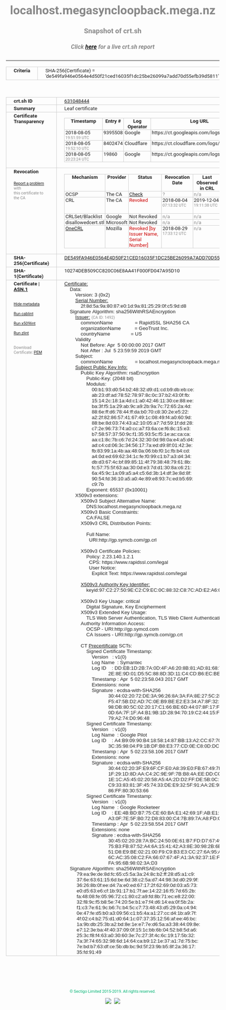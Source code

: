 # localhost.megasyncloopback.mega.nz
### Snapshot of crt.sh
##### Click [here](https://crt.sh/?q=DE549FA946E0564E4D50F21CED16035F1DC25BE26099A7ADD70D55EFB39D5811) for a live crt.sh report

---
<!DOCTYPE HTML PUBLIC "-//W3C//DTD HTML 4.0 Transitional//EN">
<HTML>
<HEAD>
  <META http-equiv="Content-Type" content="text/html; charset=UTF-8">
  <TITLE>crt.sh | de549fa946e0564e4d50f21ced16035f1dc25be26099a7add70d55efb39d5811</TITLE>
  <META name="description" content="Free CT Log Certificate Search Tool from Sectigo (formerly Comodo CA)">
  <META name="keywords" content="crt.sh, CT, Certificate Transparency, Certificate Search, SSL Certificate, Sectigo, Comodo CA">
  <LINK href="//fonts.googleapis.com/css?family=Roboto+Mono|Roboto:400,400i,700,700i" rel="stylesheet">
  <STYLE type="text/css">
    a {
      white-space: nowrap;
    }
    body {
      color: #888888;
      font: 12pt Roboto, sans-serif;
      padding-top: 10px;
      text-align: center
    }
    form {
      margin: 0px
    }
    span {
      border-radius: 10px
    }
    span.heading {
      color: #888888;
      font: 12pt Roboto, sans-serif
    }
    span.title {
      background-color: #00B373;
      color: #FFFFFF;
      font: bold 18pt Roboto, sans-serif;
      padding: 0px 5px
    }
    span.text {
      color: #888888;
      font: 10pt Roboto, sans-serif
    }
    span.whiteongrey {
      background-color: #D9D9D6;
      color: #FFFFFF;
      font: bold 18pt Roboto, sans-serif;
      padding: 0px 5px
    }
    table {
      border-collapse: collapse;
      color: #222222;
      font: 10pt Roboto, sans-serif;
      margin-left: auto;
      margin-right: auto
    }
    table.options {
      border: none;
      margin-left: 10px
    }
    td, th {
      border: 1px solid #CCCCCC;
      padding: 0px 2px;
      text-align: left;
      vertical-align: top
    }
    td.outer, th.outer {
      border: 1px solid #CCCCCC;
      padding: 2px 20px;
      text-align: left
    }
    th.heading {
      color: #888888;
      font: bold italic 12pt Roboto, sans-serif;
      padding: 20px 0px 0px;
      text-align: center
    }
    th.options, td.options {
      border: none;
      vertical-align: middle
    }
    td.text {
      font: 10pt "Roboto Mono", sans-serif;
      padding: 2px 20px
    }
    td.heading {
      border: none;
      color: #888888;
      font: 12pt Roboto, sans-serif;
      padding-top: 20px;
      text-align: center
    }
    table.lint td, th {
      text-align: center
    }
    .button {
      background-color: #00B373;
      border-radius: 10px;
      color: #FFFFFF;
      font: bold 13pt Roboto, sans-serif
    }
    .copyright {
      font: 8pt Roboto, sans-serif;
      color: #00B373
    }
    .input {
      border: 1px solid #888888;
      font-weight: bold;
      text-align: center
    }
    .small {
      font: 8pt Roboto, sans-serif;
      color: #888888
    }
    .error {
      background-color: #FFDFDF;
      color: #CC0000;
      font-weight: bold
    }
    .fatal {
      background-color: #0000AA;
      color: #FFFFFF;
      font-weight: bold
    }
    .notice {
      background-color: #FFFFDF;
      color: #606000
    }
    .warning {
      background-color: #FFEFDF;
      color: #DF6000
    }
  </STYLE>
</HEAD>
<BODY>

<TABLE>
  <TR>
    <TH class="outer">Criteria</TH>
    <TD class="outer">SHA-256(Certificate) = 'de549fa946e0564e4d50f21ced16035f1dc25be26099a7add70d55efb39d5811'</TD>
  </TR>
</TABLE>
<BR>
<TABLE>
  <TR>
    <TH class="outer">crt.sh ID</TH>
    <TD class="outer"><A href="?id=631048444">631048444</A></TD>
  </TR>
  <TR>
    <TH class="outer">Summary</TH>
    <TD class="outer">Leaf certificate</TD>
  </TR>
  <TR>
    <TH class="outer">Certificate<BR>Transparency</TH>
    <TD class="outer">
<TABLE class="options" style="margin-left:0px">
  <TR>
    <TH>Timestamp</TH>
    <TH>Entry #</TH>
    <TH>Log Operator</TH>
    <TH>Log URL</TH>
  </TR>
  <TR>
    <TD>2018-08-05&nbsp; <FONT class="small">19:51:59 UTC</FONT></TD>
    <TD>9395508</TD>
    <TD>Google</TD>
    <TD>https://ct.googleapis.com/logs/argon2019</TD>
  </TR>
  <TR>
    <TD>2018-08-05&nbsp; <FONT class="small">19:52:10 UTC</FONT></TD>
    <TD>8402474</TD>
    <TD>Cloudflare</TD>
    <TD>https://ct.cloudflare.com/logs/nimbus2019</TD>
  </TR>
  <TR>
    <TD>2018-08-05&nbsp; <FONT class="small">20:23:24 UTC</FONT></TD>
    <TD>19860</TD>
    <TD>Google</TD>
    <TD>https://ct.googleapis.com/logs/xenon2019</TD>
  </TR>
</TABLE>
    </TD>
  </TR>
  <TR>
    <TH class="outer">Revocation<BR><BR>
      <DIV class="small" style="padding-top:3px"><A href="?id=631048444&opt=problemreporting">Report a problem</A> with<BR>this certificate to the CA</DIV></TH>
    <TD class="outer">
      <TABLE class="options" style="margin-left:0px">
        <TR>
          <TH>Mechanism</TH>
          <TH>Provider</TH>
          <TH>Status</TH>
          <TH>Revocation Date</TH>
          <TH>Last Observed in CRL</TH>
          <TH>Last Checked <SPAN style="color:#CC0000;vertical-align:middle;font-size:70%;font-weight:normal">(Error)</SPAN></TH>
        </TR>
        <TR>
          <TD>OCSP</TD>
          <TD>The CA</TD>
          <TD><A href="?id=631048444&opt=ocsp">Check</A></TD>
          <TD><SPAN style="color:#888888">?</SPAN></TD>
          <TD><SPAN style="color:#888888">n/a</SPAN></TD>
          <TD><SPAN style="color:#888888">?</SPAN></TD>
        </TR>
        <TR>
          <TD>CRL</TD>
          <TD>The CA</TD>
          <TD><SPAN style="color:#CC0000">Revoked</SPAN></TD><TD>2018-08-04&nbsp; <FONT class="small">07:13:32 UTC</FONT></TD><TD>2019-12-04&nbsp; <FONT class="small">19:11:38 UTC</FONT></TD><TD>2019-12-04&nbsp; <FONT class="small">19:11:38 UTC</FONT></TD>
        </TR>
        <TR>
          <TD>CRLSet/Blacklist</TD>
          <TD>Google</TD>
          <TD>Not Revoked</TD>
          <TD><SPAN style="color:#888888">n/a</SPAN></TD>
          <TD><SPAN style="color:#888888">n/a</SPAN></TD>
          <TD><SPAN style="color:#888888">n/a</SPAN></TD>
        </TR>
        <TR>
          <TD>disallowedcert.stl</TD>
          <TD>Microsoft</TD>
          <TD>Not Revoked</TD>
          <TD><SPAN style="color:#888888">n/a</SPAN></TD>
          <TD><SPAN style="color:#888888">n/a</SPAN></TD>
          <TD><SPAN style="color:#888888">n/a</SPAN></TD>
        </TR>
        <TR>
          <TD><A href="/mozilla-onecrl" target="_blank">OneCRL</A></TD>
          <TD>Mozilla</TD>
          <TD><SPAN style="color:#CC0000">Revoked [by Issuer Name, Serial Number]</SPAN></TD><TD>2018-08-29&nbsp; <FONT class="small">17:33:12 UTC</FONT></TD>
          <TD><SPAN style="color:#888888">n/a</SPAN></TD>
          <TD><SPAN style="color:#888888">n/a</SPAN></TD>
        </TR>
      </TABLE>
    </TD>
  </TR>
  <TR>
    <TH class="outer">SHA-256(Certificate)</TH>
    <TD class="outer"><A href="//censys.io/certificates/de549fa946e0564e4d50f21ced16035f1dc25be26099a7add70d55efb39d5811">DE549FA946E0564E4D50F21CED16035F1DC25BE26099A7ADD70D55EFB39D5811</A></TD>
  </TR>
  <TR>
    <TH class="outer">SHA-1(Certificate)</TH>
    <TD class="outer">10274DEB509CC820C06E8AA41F000FD047A95D10</TD>
  </TR>
  <TR>
    <TH class="outer">Certificate | <A href="?asn1=631048444">ASN.1</A>
      <SPAN class="small"><BR>
      <BR><BR><A href="?id=631048444&opt=nometadata">Hide metadata</A>
      <BR><BR><A href="?id=631048444&opt=cablint">Run cablint</A>
      <BR><BR><A href="?id=631048444&opt=x509lint">Run x509lint</A>
      <BR><BR><A href="?id=631048444&opt=zlint">Run zlint</A>
      <BR><BR><BR>Download Certificate: <A href="?d=631048444">PEM</A>
      </SPAN>
    </TH>
    <TD class="text"><A href="?d=631048444">Certificate:</A><BR>&nbsp;&nbsp;&nbsp;&nbsp;Data:<BR>&nbsp;&nbsp;&nbsp;&nbsp;&nbsp;&nbsp;&nbsp;&nbsp;Version:&nbsp;3&nbsp;(0x2)<BR>&nbsp;&nbsp;&nbsp;&nbsp;&nbsp;&nbsp;&nbsp;&nbsp;<A href="?serial=2f8d5a9a8087e01d9a8125290fc59dd8">Serial&nbsp;Number:</A><BR>&nbsp;&nbsp;&nbsp;&nbsp;&nbsp;&nbsp;&nbsp;&nbsp;&nbsp;&nbsp;&nbsp;&nbsp;2f:8d:5a:9a:80:87:e0:1d:9a:81:25:29:0f:c5:9d:d8<BR>&nbsp;&nbsp;&nbsp;&nbsp;Signature&nbsp;Algorithm:&nbsp;sha256WithRSAEncryption<BR>&nbsp;&nbsp;&nbsp;&nbsp;&nbsp;&nbsp;&nbsp;&nbsp;<A href="?caid=1492">Issuer:</A> <SPAN class="small">(CA ID: 1492)</SPAN><BR>&nbsp;&nbsp;&nbsp;&nbsp;&nbsp;&nbsp;&nbsp;&nbsp;&nbsp;&nbsp;&nbsp;&nbsp;commonName&nbsp;&nbsp;&nbsp;&nbsp;&nbsp;&nbsp;&nbsp;&nbsp;&nbsp;&nbsp;&nbsp;&nbsp;&nbsp;&nbsp;&nbsp;&nbsp;=&nbsp;RapidSSL&nbsp;SHA256&nbsp;CA<BR>&nbsp;&nbsp;&nbsp;&nbsp;&nbsp;&nbsp;&nbsp;&nbsp;&nbsp;&nbsp;&nbsp;&nbsp;organizationName&nbsp;&nbsp;&nbsp;&nbsp;&nbsp;&nbsp;&nbsp;&nbsp;&nbsp;&nbsp;=&nbsp;GeoTrust&nbsp;Inc.<BR>&nbsp;&nbsp;&nbsp;&nbsp;&nbsp;&nbsp;&nbsp;&nbsp;&nbsp;&nbsp;&nbsp;&nbsp;countryName&nbsp;&nbsp;&nbsp;&nbsp;&nbsp;&nbsp;&nbsp;&nbsp;&nbsp;&nbsp;&nbsp;&nbsp;&nbsp;&nbsp;&nbsp;=&nbsp;US<BR>&nbsp;&nbsp;&nbsp;&nbsp;&nbsp;&nbsp;&nbsp;&nbsp;Validity<BR>&nbsp;&nbsp;&nbsp;&nbsp;&nbsp;&nbsp;&nbsp;&nbsp;&nbsp;&nbsp;&nbsp;&nbsp;Not&nbsp;Before:&nbsp;Apr&nbsp;&nbsp;5&nbsp;00:00:00&nbsp;2017&nbsp;GMT<BR>&nbsp;&nbsp;&nbsp;&nbsp;&nbsp;&nbsp;&nbsp;&nbsp;&nbsp;&nbsp;&nbsp;&nbsp;Not&nbsp;After&nbsp;:&nbsp;Jul&nbsp;&nbsp;5&nbsp;23:59:59&nbsp;2019&nbsp;GMT<BR>&nbsp;&nbsp;&nbsp;&nbsp;&nbsp;&nbsp;&nbsp;&nbsp;Subject:<BR>&nbsp;&nbsp;&nbsp;&nbsp;&nbsp;&nbsp;&nbsp;&nbsp;&nbsp;&nbsp;&nbsp;&nbsp;commonName&nbsp;&nbsp;&nbsp;&nbsp;&nbsp;&nbsp;&nbsp;&nbsp;&nbsp;&nbsp;&nbsp;&nbsp;&nbsp;&nbsp;&nbsp;&nbsp;=&nbsp;localhost.megasyncloopback.mega.nz<BR>&nbsp;&nbsp;&nbsp;&nbsp;&nbsp;&nbsp;&nbsp;&nbsp;<A href="?spkisha256=eb705d4b05cda943ebd023729af55e414e9b6af2f900e39f53e0da36f0a280e7">Subject&nbsp;Public&nbsp;Key&nbsp;Info:</A><BR>&nbsp;&nbsp;&nbsp;&nbsp;&nbsp;&nbsp;&nbsp;&nbsp;&nbsp;&nbsp;&nbsp;&nbsp;Public&nbsp;Key&nbsp;Algorithm:&nbsp;rsaEncryption<BR>&nbsp;&nbsp;&nbsp;&nbsp;&nbsp;&nbsp;&nbsp;&nbsp;&nbsp;&nbsp;&nbsp;&nbsp;&nbsp;&nbsp;&nbsp;&nbsp;Public-Key:&nbsp;(2048&nbsp;bit)<BR>&nbsp;&nbsp;&nbsp;&nbsp;&nbsp;&nbsp;&nbsp;&nbsp;&nbsp;&nbsp;&nbsp;&nbsp;&nbsp;&nbsp;&nbsp;&nbsp;Modulus:<BR>&nbsp;&nbsp;&nbsp;&nbsp;&nbsp;&nbsp;&nbsp;&nbsp;&nbsp;&nbsp;&nbsp;&nbsp;&nbsp;&nbsp;&nbsp;&nbsp;&nbsp;&nbsp;&nbsp;&nbsp;00:b1:93:d0:54:b2:48:32:d9:d1:cd:b9:db:eb:ce:<BR>&nbsp;&nbsp;&nbsp;&nbsp;&nbsp;&nbsp;&nbsp;&nbsp;&nbsp;&nbsp;&nbsp;&nbsp;&nbsp;&nbsp;&nbsp;&nbsp;&nbsp;&nbsp;&nbsp;&nbsp;ab:23:df:ad:78:52:78:97:8c:0c:37:b2:43:0f:fb:<BR>&nbsp;&nbsp;&nbsp;&nbsp;&nbsp;&nbsp;&nbsp;&nbsp;&nbsp;&nbsp;&nbsp;&nbsp;&nbsp;&nbsp;&nbsp;&nbsp;&nbsp;&nbsp;&nbsp;&nbsp;15:14:2c:18:1a:4d:c1:a0:42:46:11:30:ce:88:ee:<BR>&nbsp;&nbsp;&nbsp;&nbsp;&nbsp;&nbsp;&nbsp;&nbsp;&nbsp;&nbsp;&nbsp;&nbsp;&nbsp;&nbsp;&nbsp;&nbsp;&nbsp;&nbsp;&nbsp;&nbsp;ba:3f:f5:1a:29:ab:9c:a9:2b:9a:7c:72:65:2a:4d:<BR>&nbsp;&nbsp;&nbsp;&nbsp;&nbsp;&nbsp;&nbsp;&nbsp;&nbsp;&nbsp;&nbsp;&nbsp;&nbsp;&nbsp;&nbsp;&nbsp;&nbsp;&nbsp;&nbsp;&nbsp;88:6e:ff:d6:78:44:ff:da:b0:70:c8:30:2e:e5:22:<BR>&nbsp;&nbsp;&nbsp;&nbsp;&nbsp;&nbsp;&nbsp;&nbsp;&nbsp;&nbsp;&nbsp;&nbsp;&nbsp;&nbsp;&nbsp;&nbsp;&nbsp;&nbsp;&nbsp;&nbsp;a2:2f:82:86:57:41:67:49:1c:08:49:f4:a0:60:9d:<BR>&nbsp;&nbsp;&nbsp;&nbsp;&nbsp;&nbsp;&nbsp;&nbsp;&nbsp;&nbsp;&nbsp;&nbsp;&nbsp;&nbsp;&nbsp;&nbsp;&nbsp;&nbsp;&nbsp;&nbsp;88:be:8d:03:74:43:a2:10:05:a7:7d:59:1f:dd:28:<BR>&nbsp;&nbsp;&nbsp;&nbsp;&nbsp;&nbsp;&nbsp;&nbsp;&nbsp;&nbsp;&nbsp;&nbsp;&nbsp;&nbsp;&nbsp;&nbsp;&nbsp;&nbsp;&nbsp;&nbsp;c7:2e:96:73:74:a0:cc:a7:f3:6a:ce:f6:8c:15:e3:<BR>&nbsp;&nbsp;&nbsp;&nbsp;&nbsp;&nbsp;&nbsp;&nbsp;&nbsp;&nbsp;&nbsp;&nbsp;&nbsp;&nbsp;&nbsp;&nbsp;&nbsp;&nbsp;&nbsp;&nbsp;b7:58:57:37:50:9c:f1:35:93:5c:f5:1e:ac:ca:ca:<BR>&nbsp;&nbsp;&nbsp;&nbsp;&nbsp;&nbsp;&nbsp;&nbsp;&nbsp;&nbsp;&nbsp;&nbsp;&nbsp;&nbsp;&nbsp;&nbsp;&nbsp;&nbsp;&nbsp;&nbsp;aa:c1:8c:7b:c6:7d:24:32:30:0d:98:0a:e4:a5:d4:<BR>&nbsp;&nbsp;&nbsp;&nbsp;&nbsp;&nbsp;&nbsp;&nbsp;&nbsp;&nbsp;&nbsp;&nbsp;&nbsp;&nbsp;&nbsp;&nbsp;&nbsp;&nbsp;&nbsp;&nbsp;ad:c4:cd:06:3c:34:56:17:7a:ed:d9:8f:01:42:3e:<BR>&nbsp;&nbsp;&nbsp;&nbsp;&nbsp;&nbsp;&nbsp;&nbsp;&nbsp;&nbsp;&nbsp;&nbsp;&nbsp;&nbsp;&nbsp;&nbsp;&nbsp;&nbsp;&nbsp;&nbsp;fb:83:99:1a:4b:aa:48:0a:06:bb:f0:1c:fb:b4:cd:<BR>&nbsp;&nbsp;&nbsp;&nbsp;&nbsp;&nbsp;&nbsp;&nbsp;&nbsp;&nbsp;&nbsp;&nbsp;&nbsp;&nbsp;&nbsp;&nbsp;&nbsp;&nbsp;&nbsp;&nbsp;a4:0d:ed:69:62:34:1c:fe:f0:99:c1:b7:a3:d4:34:<BR>&nbsp;&nbsp;&nbsp;&nbsp;&nbsp;&nbsp;&nbsp;&nbsp;&nbsp;&nbsp;&nbsp;&nbsp;&nbsp;&nbsp;&nbsp;&nbsp;&nbsp;&nbsp;&nbsp;&nbsp;db:d3:67:4c:bf:89:85:11:4f:79:38:48:79:61:8b:<BR>&nbsp;&nbsp;&nbsp;&nbsp;&nbsp;&nbsp;&nbsp;&nbsp;&nbsp;&nbsp;&nbsp;&nbsp;&nbsp;&nbsp;&nbsp;&nbsp;&nbsp;&nbsp;&nbsp;&nbsp;fc:57:75:5f:63:aa:30:0d:e3:7d:d1:30:8a:c6:21:<BR>&nbsp;&nbsp;&nbsp;&nbsp;&nbsp;&nbsp;&nbsp;&nbsp;&nbsp;&nbsp;&nbsp;&nbsp;&nbsp;&nbsp;&nbsp;&nbsp;&nbsp;&nbsp;&nbsp;&nbsp;6a:45:9c:1a:09:a5:a4:c5:6d:3b:14:df:3e:8d:8f:<BR>&nbsp;&nbsp;&nbsp;&nbsp;&nbsp;&nbsp;&nbsp;&nbsp;&nbsp;&nbsp;&nbsp;&nbsp;&nbsp;&nbsp;&nbsp;&nbsp;&nbsp;&nbsp;&nbsp;&nbsp;90:54:fd:36:10:a5:a0:4e:89:e8:93:7c:ed:b5:69:<BR>&nbsp;&nbsp;&nbsp;&nbsp;&nbsp;&nbsp;&nbsp;&nbsp;&nbsp;&nbsp;&nbsp;&nbsp;&nbsp;&nbsp;&nbsp;&nbsp;&nbsp;&nbsp;&nbsp;&nbsp;c9:7b<BR>&nbsp;&nbsp;&nbsp;&nbsp;&nbsp;&nbsp;&nbsp;&nbsp;&nbsp;&nbsp;&nbsp;&nbsp;&nbsp;&nbsp;&nbsp;&nbsp;Exponent:&nbsp;65537&nbsp;(0x10001)<BR>&nbsp;&nbsp;&nbsp;&nbsp;&nbsp;&nbsp;&nbsp;&nbsp;X509v3&nbsp;extensions:<BR>&nbsp;&nbsp;&nbsp;&nbsp;&nbsp;&nbsp;&nbsp;&nbsp;&nbsp;&nbsp;&nbsp;&nbsp;X509v3&nbsp;Subject&nbsp;Alternative&nbsp;Name:&nbsp;<BR>&nbsp;&nbsp;&nbsp;&nbsp;&nbsp;&nbsp;&nbsp;&nbsp;&nbsp;&nbsp;&nbsp;&nbsp;&nbsp;&nbsp;&nbsp;&nbsp;DNS:localhost.megasyncloopback.mega.nz<BR>&nbsp;&nbsp;&nbsp;&nbsp;&nbsp;&nbsp;&nbsp;&nbsp;&nbsp;&nbsp;&nbsp;&nbsp;X509v3&nbsp;Basic&nbsp;Constraints:&nbsp;<BR>&nbsp;&nbsp;&nbsp;&nbsp;&nbsp;&nbsp;&nbsp;&nbsp;&nbsp;&nbsp;&nbsp;&nbsp;&nbsp;&nbsp;&nbsp;&nbsp;CA:FALSE<BR>&nbsp;&nbsp;&nbsp;&nbsp;&nbsp;&nbsp;&nbsp;&nbsp;&nbsp;&nbsp;&nbsp;&nbsp;X509v3&nbsp;CRL&nbsp;Distribution&nbsp;Points:&nbsp;<BR><BR>&nbsp;&nbsp;&nbsp;&nbsp;&nbsp;&nbsp;&nbsp;&nbsp;&nbsp;&nbsp;&nbsp;&nbsp;&nbsp;&nbsp;&nbsp;&nbsp;Full&nbsp;Name:<BR>&nbsp;&nbsp;&nbsp;&nbsp;&nbsp;&nbsp;&nbsp;&nbsp;&nbsp;&nbsp;&nbsp;&nbsp;&nbsp;&nbsp;&nbsp;&nbsp;&nbsp;&nbsp;URI:http://gp.symcb.com/gp.crl<BR><BR>&nbsp;&nbsp;&nbsp;&nbsp;&nbsp;&nbsp;&nbsp;&nbsp;&nbsp;&nbsp;&nbsp;&nbsp;X509v3&nbsp;Certificate&nbsp;Policies:&nbsp;<BR>&nbsp;&nbsp;&nbsp;&nbsp;&nbsp;&nbsp;&nbsp;&nbsp;&nbsp;&nbsp;&nbsp;&nbsp;&nbsp;&nbsp;&nbsp;&nbsp;Policy:&nbsp;2.23.140.1.2.1<BR>&nbsp;&nbsp;&nbsp;&nbsp;&nbsp;&nbsp;&nbsp;&nbsp;&nbsp;&nbsp;&nbsp;&nbsp;&nbsp;&nbsp;&nbsp;&nbsp;&nbsp;&nbsp;CPS:&nbsp;https://www.rapidssl.com/legal<BR>&nbsp;&nbsp;&nbsp;&nbsp;&nbsp;&nbsp;&nbsp;&nbsp;&nbsp;&nbsp;&nbsp;&nbsp;&nbsp;&nbsp;&nbsp;&nbsp;&nbsp;&nbsp;User&nbsp;Notice:<BR>&nbsp;&nbsp;&nbsp;&nbsp;&nbsp;&nbsp;&nbsp;&nbsp;&nbsp;&nbsp;&nbsp;&nbsp;&nbsp;&nbsp;&nbsp;&nbsp;&nbsp;&nbsp;&nbsp;&nbsp;Explicit&nbsp;Text:&nbsp;https://www.rapidssl.com/legal<BR><BR>&nbsp;&nbsp;&nbsp;&nbsp;&nbsp;&nbsp;&nbsp;&nbsp;&nbsp;&nbsp;&nbsp;&nbsp;<A href="?ski=97c227509ec2c9ec0c8832c87cade2a6014fda6f">X509v3&nbsp;Authority&nbsp;Key&nbsp;Identifier:</A><BR>&nbsp;&nbsp;&nbsp;&nbsp;&nbsp;&nbsp;&nbsp;&nbsp;&nbsp;&nbsp;&nbsp;&nbsp;&nbsp;&nbsp;&nbsp;&nbsp;keyid:97:C2:27:50:9E:C2:C9:EC:0C:88:32:C8:7C:AD:E2:A6:01:4F:DA:6F<BR><BR>&nbsp;&nbsp;&nbsp;&nbsp;&nbsp;&nbsp;&nbsp;&nbsp;&nbsp;&nbsp;&nbsp;&nbsp;X509v3&nbsp;Key&nbsp;Usage:&nbsp;critical<BR>&nbsp;&nbsp;&nbsp;&nbsp;&nbsp;&nbsp;&nbsp;&nbsp;&nbsp;&nbsp;&nbsp;&nbsp;&nbsp;&nbsp;&nbsp;&nbsp;Digital&nbsp;Signature,&nbsp;Key&nbsp;Encipherment<BR>&nbsp;&nbsp;&nbsp;&nbsp;&nbsp;&nbsp;&nbsp;&nbsp;&nbsp;&nbsp;&nbsp;&nbsp;X509v3&nbsp;Extended&nbsp;Key&nbsp;Usage:&nbsp;<BR>&nbsp;&nbsp;&nbsp;&nbsp;&nbsp;&nbsp;&nbsp;&nbsp;&nbsp;&nbsp;&nbsp;&nbsp;&nbsp;&nbsp;&nbsp;&nbsp;TLS&nbsp;Web&nbsp;Server&nbsp;Authentication,&nbsp;TLS&nbsp;Web&nbsp;Client&nbsp;Authentication<BR>&nbsp;&nbsp;&nbsp;&nbsp;&nbsp;&nbsp;&nbsp;&nbsp;&nbsp;&nbsp;&nbsp;&nbsp;Authority&nbsp;Information&nbsp;Access:&nbsp;<BR>&nbsp;&nbsp;&nbsp;&nbsp;&nbsp;&nbsp;&nbsp;&nbsp;&nbsp;&nbsp;&nbsp;&nbsp;&nbsp;&nbsp;&nbsp;&nbsp;OCSP&nbsp;-&nbsp;URI:http://gp.symcd.com<BR>&nbsp;&nbsp;&nbsp;&nbsp;&nbsp;&nbsp;&nbsp;&nbsp;&nbsp;&nbsp;&nbsp;&nbsp;&nbsp;&nbsp;&nbsp;&nbsp;CA&nbsp;Issuers&nbsp;-&nbsp;URI:http://gp.symcb.com/gp.crt<BR><BR>&nbsp;&nbsp;&nbsp;&nbsp;&nbsp;&nbsp;&nbsp;&nbsp;&nbsp;&nbsp;&nbsp;&nbsp;CT <A href="?id=112840296">Precertificate</A>&nbsp;SCTs:&nbsp;<BR>&nbsp;&nbsp;&nbsp;&nbsp;&nbsp;&nbsp;&nbsp;&nbsp;&nbsp;&nbsp;&nbsp;&nbsp;&nbsp;&nbsp;&nbsp;&nbsp;Signed&nbsp;Certificate&nbsp;Timestamp:<BR>&nbsp;&nbsp;&nbsp;&nbsp;&nbsp;&nbsp;&nbsp;&nbsp;&nbsp;&nbsp;&nbsp;&nbsp;&nbsp;&nbsp;&nbsp;&nbsp;&nbsp;&nbsp;&nbsp;&nbsp;Version&nbsp;&nbsp;&nbsp;:&nbsp;v1(0)<BR>&nbsp;&nbsp;&nbsp;&nbsp;&nbsp;&nbsp;&nbsp;&nbsp;&nbsp;&nbsp;&nbsp;&nbsp;&nbsp;&nbsp;&nbsp;&nbsp;&nbsp;&nbsp;&nbsp;&nbsp;Log&nbsp;Name&nbsp;&nbsp;:&nbsp;Symantec<BR>&nbsp;&nbsp;&nbsp;&nbsp;&nbsp;&nbsp;&nbsp;&nbsp;&nbsp;&nbsp;&nbsp;&nbsp;&nbsp;&nbsp;&nbsp;&nbsp;&nbsp;&nbsp;&nbsp;&nbsp;Log&nbsp;ID&nbsp;&nbsp;&nbsp;&nbsp;:&nbsp;DD:EB:1D:2B:7A:0D:4F:A6:20:8B:81:AD:81:68:70:7E:<BR>&nbsp;&nbsp;&nbsp;&nbsp;&nbsp;&nbsp;&nbsp;&nbsp;&nbsp;&nbsp;&nbsp;&nbsp;&nbsp;&nbsp;&nbsp;&nbsp;&nbsp;&nbsp;&nbsp;&nbsp;&nbsp;&nbsp;&nbsp;&nbsp;&nbsp;&nbsp;&nbsp;&nbsp;&nbsp;&nbsp;&nbsp;&nbsp;2E:8E:9D:01:D5:5C:88:8D:3D:11:C4:CD:B6:EC:BE:CC<BR>&nbsp;&nbsp;&nbsp;&nbsp;&nbsp;&nbsp;&nbsp;&nbsp;&nbsp;&nbsp;&nbsp;&nbsp;&nbsp;&nbsp;&nbsp;&nbsp;&nbsp;&nbsp;&nbsp;&nbsp;Timestamp&nbsp;:&nbsp;Apr&nbsp;&nbsp;5&nbsp;02:23:58.043&nbsp;2017&nbsp;GMT<BR>&nbsp;&nbsp;&nbsp;&nbsp;&nbsp;&nbsp;&nbsp;&nbsp;&nbsp;&nbsp;&nbsp;&nbsp;&nbsp;&nbsp;&nbsp;&nbsp;&nbsp;&nbsp;&nbsp;&nbsp;Extensions:&nbsp;none<BR>&nbsp;&nbsp;&nbsp;&nbsp;&nbsp;&nbsp;&nbsp;&nbsp;&nbsp;&nbsp;&nbsp;&nbsp;&nbsp;&nbsp;&nbsp;&nbsp;&nbsp;&nbsp;&nbsp;&nbsp;Signature&nbsp;:&nbsp;ecdsa-with-SHA256<BR>&nbsp;&nbsp;&nbsp;&nbsp;&nbsp;&nbsp;&nbsp;&nbsp;&nbsp;&nbsp;&nbsp;&nbsp;&nbsp;&nbsp;&nbsp;&nbsp;&nbsp;&nbsp;&nbsp;&nbsp;&nbsp;&nbsp;&nbsp;&nbsp;&nbsp;&nbsp;&nbsp;&nbsp;&nbsp;&nbsp;&nbsp;&nbsp;30:44:02:20:72:DE:3A:96:26:8A:3A:FA:8E:27:5C:2B:<BR>&nbsp;&nbsp;&nbsp;&nbsp;&nbsp;&nbsp;&nbsp;&nbsp;&nbsp;&nbsp;&nbsp;&nbsp;&nbsp;&nbsp;&nbsp;&nbsp;&nbsp;&nbsp;&nbsp;&nbsp;&nbsp;&nbsp;&nbsp;&nbsp;&nbsp;&nbsp;&nbsp;&nbsp;&nbsp;&nbsp;&nbsp;&nbsp;F5:47:5B:D2:AD:7C:0E:B9:BE:E2:E3:34:A7:8F:32:90:<BR>&nbsp;&nbsp;&nbsp;&nbsp;&nbsp;&nbsp;&nbsp;&nbsp;&nbsp;&nbsp;&nbsp;&nbsp;&nbsp;&nbsp;&nbsp;&nbsp;&nbsp;&nbsp;&nbsp;&nbsp;&nbsp;&nbsp;&nbsp;&nbsp;&nbsp;&nbsp;&nbsp;&nbsp;&nbsp;&nbsp;&nbsp;&nbsp;98:DB:80:5C:02:20:17:C1:66:BE:6D:44:07:8F:17:F6:<BR>&nbsp;&nbsp;&nbsp;&nbsp;&nbsp;&nbsp;&nbsp;&nbsp;&nbsp;&nbsp;&nbsp;&nbsp;&nbsp;&nbsp;&nbsp;&nbsp;&nbsp;&nbsp;&nbsp;&nbsp;&nbsp;&nbsp;&nbsp;&nbsp;&nbsp;&nbsp;&nbsp;&nbsp;&nbsp;&nbsp;&nbsp;&nbsp;0D:6A:7F:1F:A4:B1:9B:1D:28:94:70:19:C2:44:15:FE:<BR>&nbsp;&nbsp;&nbsp;&nbsp;&nbsp;&nbsp;&nbsp;&nbsp;&nbsp;&nbsp;&nbsp;&nbsp;&nbsp;&nbsp;&nbsp;&nbsp;&nbsp;&nbsp;&nbsp;&nbsp;&nbsp;&nbsp;&nbsp;&nbsp;&nbsp;&nbsp;&nbsp;&nbsp;&nbsp;&nbsp;&nbsp;&nbsp;79:A2:74:D0:96:48<BR>&nbsp;&nbsp;&nbsp;&nbsp;&nbsp;&nbsp;&nbsp;&nbsp;&nbsp;&nbsp;&nbsp;&nbsp;&nbsp;&nbsp;&nbsp;&nbsp;Signed&nbsp;Certificate&nbsp;Timestamp:<BR>&nbsp;&nbsp;&nbsp;&nbsp;&nbsp;&nbsp;&nbsp;&nbsp;&nbsp;&nbsp;&nbsp;&nbsp;&nbsp;&nbsp;&nbsp;&nbsp;&nbsp;&nbsp;&nbsp;&nbsp;Version&nbsp;&nbsp;&nbsp;:&nbsp;v1(0)<BR>&nbsp;&nbsp;&nbsp;&nbsp;&nbsp;&nbsp;&nbsp;&nbsp;&nbsp;&nbsp;&nbsp;&nbsp;&nbsp;&nbsp;&nbsp;&nbsp;&nbsp;&nbsp;&nbsp;&nbsp;Log&nbsp;Name&nbsp;&nbsp;:&nbsp;Google&nbsp;Pilot<BR>&nbsp;&nbsp;&nbsp;&nbsp;&nbsp;&nbsp;&nbsp;&nbsp;&nbsp;&nbsp;&nbsp;&nbsp;&nbsp;&nbsp;&nbsp;&nbsp;&nbsp;&nbsp;&nbsp;&nbsp;Log&nbsp;ID&nbsp;&nbsp;&nbsp;&nbsp;:&nbsp;A4:B9:09:90:B4:18:58:14:87:BB:13:A2:CC:67:70:0A:<BR>&nbsp;&nbsp;&nbsp;&nbsp;&nbsp;&nbsp;&nbsp;&nbsp;&nbsp;&nbsp;&nbsp;&nbsp;&nbsp;&nbsp;&nbsp;&nbsp;&nbsp;&nbsp;&nbsp;&nbsp;&nbsp;&nbsp;&nbsp;&nbsp;&nbsp;&nbsp;&nbsp;&nbsp;&nbsp;&nbsp;&nbsp;&nbsp;3C:35:98:04:F9:1B:DF:B8:E3:77:CD:0E:C8:0D:DC:10<BR>&nbsp;&nbsp;&nbsp;&nbsp;&nbsp;&nbsp;&nbsp;&nbsp;&nbsp;&nbsp;&nbsp;&nbsp;&nbsp;&nbsp;&nbsp;&nbsp;&nbsp;&nbsp;&nbsp;&nbsp;Timestamp&nbsp;:&nbsp;Apr&nbsp;&nbsp;5&nbsp;02:23:58.106&nbsp;2017&nbsp;GMT<BR>&nbsp;&nbsp;&nbsp;&nbsp;&nbsp;&nbsp;&nbsp;&nbsp;&nbsp;&nbsp;&nbsp;&nbsp;&nbsp;&nbsp;&nbsp;&nbsp;&nbsp;&nbsp;&nbsp;&nbsp;Extensions:&nbsp;none<BR>&nbsp;&nbsp;&nbsp;&nbsp;&nbsp;&nbsp;&nbsp;&nbsp;&nbsp;&nbsp;&nbsp;&nbsp;&nbsp;&nbsp;&nbsp;&nbsp;&nbsp;&nbsp;&nbsp;&nbsp;Signature&nbsp;:&nbsp;ecdsa-with-SHA256<BR>&nbsp;&nbsp;&nbsp;&nbsp;&nbsp;&nbsp;&nbsp;&nbsp;&nbsp;&nbsp;&nbsp;&nbsp;&nbsp;&nbsp;&nbsp;&nbsp;&nbsp;&nbsp;&nbsp;&nbsp;&nbsp;&nbsp;&nbsp;&nbsp;&nbsp;&nbsp;&nbsp;&nbsp;&nbsp;&nbsp;&nbsp;&nbsp;30:44:02:20:3F:E9:6F:CF:E0:A8:39:E0:FB:67:49:7B:<BR>&nbsp;&nbsp;&nbsp;&nbsp;&nbsp;&nbsp;&nbsp;&nbsp;&nbsp;&nbsp;&nbsp;&nbsp;&nbsp;&nbsp;&nbsp;&nbsp;&nbsp;&nbsp;&nbsp;&nbsp;&nbsp;&nbsp;&nbsp;&nbsp;&nbsp;&nbsp;&nbsp;&nbsp;&nbsp;&nbsp;&nbsp;&nbsp;1F:29:1D:8D:AA:C4:2C:9E:9F:7B:B8:4A:EE:DD:CC:F9:<BR>&nbsp;&nbsp;&nbsp;&nbsp;&nbsp;&nbsp;&nbsp;&nbsp;&nbsp;&nbsp;&nbsp;&nbsp;&nbsp;&nbsp;&nbsp;&nbsp;&nbsp;&nbsp;&nbsp;&nbsp;&nbsp;&nbsp;&nbsp;&nbsp;&nbsp;&nbsp;&nbsp;&nbsp;&nbsp;&nbsp;&nbsp;&nbsp;1E:1C:A5:45:02:20:58:A5:4A:2D:D2:FF:DE:5B:0C:BA:<BR>&nbsp;&nbsp;&nbsp;&nbsp;&nbsp;&nbsp;&nbsp;&nbsp;&nbsp;&nbsp;&nbsp;&nbsp;&nbsp;&nbsp;&nbsp;&nbsp;&nbsp;&nbsp;&nbsp;&nbsp;&nbsp;&nbsp;&nbsp;&nbsp;&nbsp;&nbsp;&nbsp;&nbsp;&nbsp;&nbsp;&nbsp;&nbsp;C9:33:83:81:3F:45:74:33:DE:E9:32:5F:91:AA:2E:9E:<BR>&nbsp;&nbsp;&nbsp;&nbsp;&nbsp;&nbsp;&nbsp;&nbsp;&nbsp;&nbsp;&nbsp;&nbsp;&nbsp;&nbsp;&nbsp;&nbsp;&nbsp;&nbsp;&nbsp;&nbsp;&nbsp;&nbsp;&nbsp;&nbsp;&nbsp;&nbsp;&nbsp;&nbsp;&nbsp;&nbsp;&nbsp;&nbsp;86:FF:80:30:53:66<BR>&nbsp;&nbsp;&nbsp;&nbsp;&nbsp;&nbsp;&nbsp;&nbsp;&nbsp;&nbsp;&nbsp;&nbsp;&nbsp;&nbsp;&nbsp;&nbsp;Signed&nbsp;Certificate&nbsp;Timestamp:<BR>&nbsp;&nbsp;&nbsp;&nbsp;&nbsp;&nbsp;&nbsp;&nbsp;&nbsp;&nbsp;&nbsp;&nbsp;&nbsp;&nbsp;&nbsp;&nbsp;&nbsp;&nbsp;&nbsp;&nbsp;Version&nbsp;&nbsp;&nbsp;:&nbsp;v1(0)<BR>&nbsp;&nbsp;&nbsp;&nbsp;&nbsp;&nbsp;&nbsp;&nbsp;&nbsp;&nbsp;&nbsp;&nbsp;&nbsp;&nbsp;&nbsp;&nbsp;&nbsp;&nbsp;&nbsp;&nbsp;Log&nbsp;Name&nbsp;&nbsp;:&nbsp;Google&nbsp;Rocketeer<BR>&nbsp;&nbsp;&nbsp;&nbsp;&nbsp;&nbsp;&nbsp;&nbsp;&nbsp;&nbsp;&nbsp;&nbsp;&nbsp;&nbsp;&nbsp;&nbsp;&nbsp;&nbsp;&nbsp;&nbsp;Log&nbsp;ID&nbsp;&nbsp;&nbsp;&nbsp;:&nbsp;EE:4B:BD:B7:75:CE:60:BA:E1:42:69:1F:AB:E1:9E:66:<BR>&nbsp;&nbsp;&nbsp;&nbsp;&nbsp;&nbsp;&nbsp;&nbsp;&nbsp;&nbsp;&nbsp;&nbsp;&nbsp;&nbsp;&nbsp;&nbsp;&nbsp;&nbsp;&nbsp;&nbsp;&nbsp;&nbsp;&nbsp;&nbsp;&nbsp;&nbsp;&nbsp;&nbsp;&nbsp;&nbsp;&nbsp;&nbsp;A3:0F:7E:5F:B0:72:D8:83:00:C4:7B:89:7A:A8:FD:CB<BR>&nbsp;&nbsp;&nbsp;&nbsp;&nbsp;&nbsp;&nbsp;&nbsp;&nbsp;&nbsp;&nbsp;&nbsp;&nbsp;&nbsp;&nbsp;&nbsp;&nbsp;&nbsp;&nbsp;&nbsp;Timestamp&nbsp;:&nbsp;Apr&nbsp;&nbsp;5&nbsp;02:23:58.554&nbsp;2017&nbsp;GMT<BR>&nbsp;&nbsp;&nbsp;&nbsp;&nbsp;&nbsp;&nbsp;&nbsp;&nbsp;&nbsp;&nbsp;&nbsp;&nbsp;&nbsp;&nbsp;&nbsp;&nbsp;&nbsp;&nbsp;&nbsp;Extensions:&nbsp;none<BR>&nbsp;&nbsp;&nbsp;&nbsp;&nbsp;&nbsp;&nbsp;&nbsp;&nbsp;&nbsp;&nbsp;&nbsp;&nbsp;&nbsp;&nbsp;&nbsp;&nbsp;&nbsp;&nbsp;&nbsp;Signature&nbsp;:&nbsp;ecdsa-with-SHA256<BR>&nbsp;&nbsp;&nbsp;&nbsp;&nbsp;&nbsp;&nbsp;&nbsp;&nbsp;&nbsp;&nbsp;&nbsp;&nbsp;&nbsp;&nbsp;&nbsp;&nbsp;&nbsp;&nbsp;&nbsp;&nbsp;&nbsp;&nbsp;&nbsp;&nbsp;&nbsp;&nbsp;&nbsp;&nbsp;&nbsp;&nbsp;&nbsp;30:45:02:20:28:7A:BC:24:50:0E:61:B7:FD:D7:67:49:<BR>&nbsp;&nbsp;&nbsp;&nbsp;&nbsp;&nbsp;&nbsp;&nbsp;&nbsp;&nbsp;&nbsp;&nbsp;&nbsp;&nbsp;&nbsp;&nbsp;&nbsp;&nbsp;&nbsp;&nbsp;&nbsp;&nbsp;&nbsp;&nbsp;&nbsp;&nbsp;&nbsp;&nbsp;&nbsp;&nbsp;&nbsp;&nbsp;75:B3:FB:87:52:A4:6A:15:41:42:A3:8E:30:98:2B:6B:<BR>&nbsp;&nbsp;&nbsp;&nbsp;&nbsp;&nbsp;&nbsp;&nbsp;&nbsp;&nbsp;&nbsp;&nbsp;&nbsp;&nbsp;&nbsp;&nbsp;&nbsp;&nbsp;&nbsp;&nbsp;&nbsp;&nbsp;&nbsp;&nbsp;&nbsp;&nbsp;&nbsp;&nbsp;&nbsp;&nbsp;&nbsp;&nbsp;51:D8:E9:BE:02:21:00:F9:C9:B3:E3:CC:27:6A:95:AE:<BR>&nbsp;&nbsp;&nbsp;&nbsp;&nbsp;&nbsp;&nbsp;&nbsp;&nbsp;&nbsp;&nbsp;&nbsp;&nbsp;&nbsp;&nbsp;&nbsp;&nbsp;&nbsp;&nbsp;&nbsp;&nbsp;&nbsp;&nbsp;&nbsp;&nbsp;&nbsp;&nbsp;&nbsp;&nbsp;&nbsp;&nbsp;&nbsp;6C:AC:35:08:C2:FA:66:07:67:4F:A1:3A:92:37:1E:F4:<BR>&nbsp;&nbsp;&nbsp;&nbsp;&nbsp;&nbsp;&nbsp;&nbsp;&nbsp;&nbsp;&nbsp;&nbsp;&nbsp;&nbsp;&nbsp;&nbsp;&nbsp;&nbsp;&nbsp;&nbsp;&nbsp;&nbsp;&nbsp;&nbsp;&nbsp;&nbsp;&nbsp;&nbsp;&nbsp;&nbsp;&nbsp;&nbsp;FA:95:6B:98:02:3A:D3<BR>&nbsp;&nbsp;&nbsp;&nbsp;Signature&nbsp;Algorithm:&nbsp;sha256WithRSAEncryption<BR>&nbsp;&nbsp;&nbsp;&nbsp;&nbsp;&nbsp;&nbsp;&nbsp;&nbsp;79:ea:9e:de:8d:fc:65:c5:5a:3a:24:8c:b2:ff:28:d5:a1:c9:<BR>&nbsp;&nbsp;&nbsp;&nbsp;&nbsp;&nbsp;&nbsp;&nbsp;&nbsp;37:6e:63:61:15:6d:be:6d:38:c2:5a:d7:44:98:3d:d0:29:9f:<BR>&nbsp;&nbsp;&nbsp;&nbsp;&nbsp;&nbsp;&nbsp;&nbsp;&nbsp;36:26:8b:0f:ee:d4:7a:e0:ed:67:17:2f:62:69:0d:03:a5:73:<BR>&nbsp;&nbsp;&nbsp;&nbsp;&nbsp;&nbsp;&nbsp;&nbsp;&nbsp;e0:d5:63:e6:cf:1b:91:17:b1:7f:ae:14:22:16:f5:7d:65:2b:<BR>&nbsp;&nbsp;&nbsp;&nbsp;&nbsp;&nbsp;&nbsp;&nbsp;&nbsp;fa:48:08:fe:05:96:72:c1:80:c2:a9:fd:8b:71:ec:e8:22:00:<BR>&nbsp;&nbsp;&nbsp;&nbsp;&nbsp;&nbsp;&nbsp;&nbsp;&nbsp;32:f8:9c:f5:b8:5e:74:20:5e:b1:e7:f4:d6:14:ea:0f:5b:2a:<BR>&nbsp;&nbsp;&nbsp;&nbsp;&nbsp;&nbsp;&nbsp;&nbsp;&nbsp;f1:c3:7e:61:9c:b6:7c:b4:5c:c7:73:48:43:d5:29:0a:c4:94:<BR>&nbsp;&nbsp;&nbsp;&nbsp;&nbsp;&nbsp;&nbsp;&nbsp;&nbsp;0e:47:fe:d5:b0:a3:09:56:c1:b5:4a:a1:27:cc:d4:1b:a9:7f:<BR>&nbsp;&nbsp;&nbsp;&nbsp;&nbsp;&nbsp;&nbsp;&nbsp;&nbsp;4f:02:c4:b2:75:d1:d0:64:1c:07:37:35:12:56:af:ee:46:bc:<BR>&nbsp;&nbsp;&nbsp;&nbsp;&nbsp;&nbsp;&nbsp;&nbsp;&nbsp;1a:9b:db:25:3b:a2:bd:8e:1e:e7:7e:d6:5a:a3:38:44:09:8e:<BR>&nbsp;&nbsp;&nbsp;&nbsp;&nbsp;&nbsp;&nbsp;&nbsp;&nbsp;e7:12:3e:ba:4f:40:37:09:0f:15:1c:bb:6b:04:52:b8:5d:a6:<BR>&nbsp;&nbsp;&nbsp;&nbsp;&nbsp;&nbsp;&nbsp;&nbsp;&nbsp;25:3c:f8:f4:63:a0:30:60:3e:7c:27:3f:4c:6c:19:17:5b:32:<BR>&nbsp;&nbsp;&nbsp;&nbsp;&nbsp;&nbsp;&nbsp;&nbsp;&nbsp;7a:3f:74:65:32:98:6d:14:64:ca:b9:12:1e:37:a1:7d:75:bc:<BR>&nbsp;&nbsp;&nbsp;&nbsp;&nbsp;&nbsp;&nbsp;&nbsp;&nbsp;7e:bd:b7:63:df:ce:5b:db:bc:9d:5f:23:9b:b5:8f:2a:36:17:<BR>&nbsp;&nbsp;&nbsp;&nbsp;&nbsp;&nbsp;&nbsp;&nbsp;&nbsp;35:fd:91:49<BR>    </TD>
  </TR>
</TABLE>

  <BR><BR><BR>

  <P class="copyright">&copy; Sectigo Limited 2015-2019. All rights reserved.</P>
  <DIV>
    <A href="https://sectigo.com/"><IMG src="/sectigo_s.png"></A>
    &nbsp;<A href="https://github.com/crtsh"><IMG src="/GitHub-Mark-32px.png"></A>
  </DIV>
</BODY>
</HTML>
